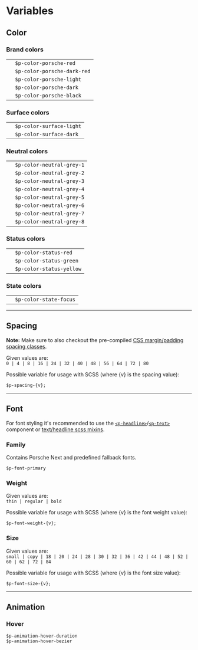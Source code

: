 # Variables

## Color

### Brand colors

|                                               |                      	         |
|-----------------------------------------------|--------------------------------|
| <ColorBadge color="porsche-red"/>  	          | `$p-color-porsche-red`         |
| <ColorBadge color="porsche-dark-red"/> 	      | `$p-color-porsche-dark-red`    |
| <ColorBadge color="porsche-light"/> 	        | `$p-color-porsche-light`       |
| <ColorBadge color="porsche-dark"/> 	          | `$p-color-porsche-dark`        |
| <ColorBadge color="porsche-black"/> 	        | `$p-color-porsche-black`       |

### Surface colors

|                                               |                      	         |
|-----------------------------------------------|--------------------------------|
| <ColorBadge color="surface-light"/>  	        | `$p-color-surface-light`       |
| <ColorBadge color="surface-dark"/> 	          | `$p-color-surface-dark`        |

### Neutral colors

|                                               |                      	         |
|-----------------------------------------------|--------------------------------|
| <ColorBadge color="neutral-grey-1"/>  	      | `$p-color-neutral-grey-1`      |
| <ColorBadge color="neutral-grey-2"/>  	      | `$p-color-neutral-grey-2`      |
| <ColorBadge color="neutral-grey-3"/>  	      | `$p-color-neutral-grey-3`      |
| <ColorBadge color="neutral-grey-4"/>  	      | `$p-color-neutral-grey-4`      |
| <ColorBadge color="neutral-grey-5"/>  	      | `$p-color-neutral-grey-5`      |
| <ColorBadge color="neutral-grey-6"/>  	      | `$p-color-neutral-grey-6`      |
| <ColorBadge color="neutral-grey-7"/>  	      | `$p-color-neutral-grey-7`      |
| <ColorBadge color="neutral-grey-8"/>  	      | `$p-color-neutral-grey-8`      |

### Status colors

|                                               |                      	         |
|-----------------------------------------------|--------------------------------|
| <ColorBadge color="status-red"/>  	          | `$p-color-status-red`          |
| <ColorBadge color="status-green"/> 	          | `$p-color-status-green`        |
| <ColorBadge color="status-yellow"/> 	        | `$p-color-status-yellow`       |

### State colors

|                                               |                      	         |
|-----------------------------------------------|--------------------------------|
| <ColorBadge color="state-focus"/>  	          | `$p-color-state-focus`         |

---

## Spacing

**Note:** Make sure to also checkout the pre-compiled [CSS margin/padding spacing classes](#/web/components/layout/spacing#code).

Given values are:  
`0 | 4 | 8 | 16 | 24 | 32 | 40 | 48 | 56 | 64 | 72 | 80`

Possible variable for usage with SCSS (where {v} is the spacing value):
```
$p-spacing-{v};
```

---

## Font
For font styling it's recommended to use the [`<p-headline>`](#/web/components/basic/typography#code)/[`<p-text>`](#/web/components/basic/typography#code) component or [text/headline scss mixins](#/web/scss-utils/mixins).

### Family
Contains Porsche Next and predefined fallback fonts.

```
$p-font-primary
```

### Weight
Given values are:  
`thin | regular | bold`

Possible variable for usage with SCSS (where {v} is the font weight value):

```
$p-font-weight-{v};
```

### Size
Given values are:  
`small | copy | 18 | 20 | 24 | 28 | 30 | 32 | 36 | 42 | 44 | 48 | 52 | 60 | 62 | 72 | 84`

Possible variable for usage with SCSS (where {v} is the font size value):
```
$p-font-size-{v};
```

---

## Animation

### Hover
```
$p-animation-hover-duration
$p-animation-hover-bezier
```